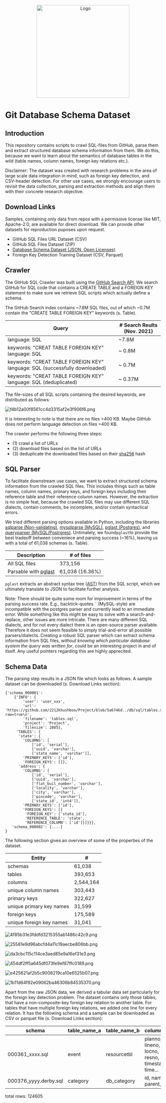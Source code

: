 <div align="center"><img src="imgs/GH_DB.png" alt="Logo" width="300"/></div>

# Git Database Schema Dataset 

## Introduction
This repository contains scripts to crawl SQL-files from GitHub, parse them and extract structured database schema information from them. We do this, because we want to learn about the semantics of database tables in the wild (table names, column names, foreign key relations etc.). 

Disclaimer: The dataset was created with research problems in the area of large scale data integration in mind, such as foreign key detection, and CSV-header detection. For other use cases, we strongly encourage users to revisit the data collection, parsing and extraction methods and align them with their concrete research objective.

## Download Links
Samples, containing only data from repos with a permissive license like MIT, Apache-2.0, are available for direct download. We can provide other datasets for reproduction puposes upon request.

- GitHub SQL Files URL Dataset (CSV)
- GitHub SQL Files Dataset (ZIP)
- [Database Schema Dataset (JSON, Open Licenses)](https://drive.google.com/file/d/1HwxeMQ7dym5md5igG2EBV0oPPR5Y0dAn/view?usp=sharing) 
- Foreign Key Detection Training Dataset (CSV, Parquet)


## Crawler
The GitHub SQL Crawler was built using the [GitHub Search API](https://docs.github.com/en/rest/reference/search). We search GitHub for SQL code that contains a CREATE TABLE and a FOREIGN KEY statement to make sure we retrieve SQL scripts which actually define a schema.

The GitHub Search index contains ~7.8M SQL files, out of which ~0.7M contain the "CREATE TABLE FOREIGN KEY" keywords (s. Table).

| Query  | # Search Reults (Nov. 2021)  |
|-------|------------|
| language: SQL  | ~7.8M  |
| keywords: "CREAT TABLE FOREIGN KEY" language: SQL  | ~ 0.8M  |
| keywords: "CREAT TABLE FOREIGN KEY" language: SQL (successfully downloaded) | ~ 0.7M  |
| keywords: "CREAT TABLE FOREIGN KEY" language: SQL (deduplicated)  | ~ 0.37M |

The file-sizes of all SQL scripts containing the desired keywords, are distributed as follows: 

![f4b12a00f8561cc4d3315af2e3f906f6.png](imgs/f4b12a00f8561cc4d3315af2e3f906f6.png)

It is Interesting to note is that there are no files >400 KB. Maybe GitHub does not perform language detection on files >400 KB.

The crawler performs the following three steps: 

- (1) crawl a list of URLs 
- (2) download files based on the list of URLs 
- (3) deduplicate the downloaded files based on their [sha256](https://docs.python.org/3/library/hashlib.html) hash 


## SQL Parser
To facilitate downstream use cases, we want to extract structured schema information from the crawled SQL files. This includes things such as table names, column names, primary keys, and foreign keys including their reference table and their reference column names. However, the extraction is no simple feat, because the crawled SQL files may use different SQL dialects, contain comments, be incomplete, and/or contain syntactical errors. 

We tried different parsing options available in Python, including the libraries [sqlparse (Non-validating)](https://github.com/andialbrecht/sqlparse), [mysqlparse (MySQL)](https://github.com/seporaitis/mysqlparse), [pglast (Postgres)](https://github.com/lelit/pglast), and [queryparser (MySQL/Postrgres)](https://github.com/aipescience/queryparser). Untimately, we found`pglast`to provide the best tradeoff between conveniece and parsing success (~16%), leaving us with a total of 61,038 schemas (s. Table).

| Description | # of files |
|-------|------------|
| All SQL files  | 373,156  |
| Parsable with [pglast](https://pypi.org/project/pglast/)  | 61,038 (16.36%)  |

`pglast` extracts an abstract syntax tree ([AST](https://pglast.readthedocs.io/en/v3/ast.html)) from the SQL script, which we ultimately translate to JSON to facilitate further analysis.

Note: There should be quite some room for improvement in terms of the parsing success rate. E.g., backtick-quotes `` ` `` (MySQL-style) are incompatible with the postgres parser and currently lead to an immediate error. While something like this might be easy to solve with a search-and-replace, other issues are more intricate. There are many different SQL dialects, and for not every dialect there is an open-source parser available. Therefore it does not seem feasible to simply trial-and-error all possible parsers/dialects. Creating a robust SQL parser which can extract schema information from SQL files, _without knowing which particular database system the query was written for_, could be an interesting project in and of itself. Any useful pointers regarding this are highly apprecited.

## Schema Data
The parsing step results in a JSON file which looks as follows. A sample dataset can be downloaded (s. Download Links section):

```
{'schema_000001':
	{'INFO': {
		'user': 'user_xxx',
		'url': 'https://github.com/2212khushboo/Project/blob/5a6746d../db/sql/tables.sql?raw=true\n',
		'filename': 'tables.sql',
		'project': 'Project',
		'filesize': 2885},
	 'TABLES': {
	  'state': {
		'COLUMNS': [
			['id', 'serial'],
			['uuid', 'varchar'],
			['state_name', 'varchar']],
	    'PRIMARY_KEYS': ['id'],
	    'FOREIGN_KEYS': []},
	  'address': {
		'COLUMNS': [
			['id', 'serial'],
			['uuid', 'varchar'],
			['flat_buil_number', 'varchar'],
			['locality', 'varchar'],
			['city', 'varchar'],
			['pincode', 'varchar'],
			['state_id', 'int4']],
	    'PRIMARY_KEYS': ['id'],
	    'FOREIGN_KEYS': [{
		 'FOREIGN_KEY': ['state_id'],
		 'REFERENCE_TABLE': 'state',
		 'REFERENCE_COLUMN': ['id']}]}}},
   'schema_000002': {....}
}
```


The following section gives an overview of some of the properties of the dataset. 

| Entity | # |
|-------|------------|
| schemas | 61,038 |
| tables | 393,653 |
| columns| 2,544,164 |
| unique column names | 303,443 |
| primary keys | 322,627 |
| unique primary key names | 31,599 |
| foreign keys | 175,589 |
| unique foreign key names | 31,041 |

![4f85b31e3fddfd3215355ab1486c42c9.png](imgs/4f85b31e3fddfd3215355ab1486c42c9.png)

![25581e9d96abcfd4a11c19aecbe806bb.png](imgs/25581e9d96abcfd4a11c19aecbe806bb.png)

![da3cbc115c114ce3aed85e9a16ef31e3.png](imgs/da3cbc115c114ce3aed85e9a16ef31e3.png)




![454df2ff5a645df073fe9ef87ffc0189.png](imgs/454df2ff5a645df073fe9ef87ffc0189.png)

![e425621af2b5c9008219ca10e6525b07.png](imgs/e425621af2b5c9008219ca10e6525b07.png)

![1b11d64f92e09062ba46306b84535370.png](imgs/1b11d64f92e09062ba46306b84535370.png)

Apart from the raw JSON data, we derived a tabular data set particularly for the foreign key detection problem. The dataset contains only those tables, that have a non-composite-key foreign key relation to another table. For tables that have multiple foreign key relations, we added one line for every relation.  It has the following schema and a sample can be downloaded as CSV or parquet file (s. Download Links section):

|schema|table_name_a|table_name_b|columns_a|columns_b|primary_keys_a|primary_keys_b|key_a|key_b|
|-------|------------|----|------|------|-------|--------|------|------|
|000361_xxxx.sql|event|resourcetbl|planno, lineno, locno, resno, timestart, time...||id|id|resno|resno|
|000376_yyyy.derby.sql|category|db_category|id, name, parent_id|id, name, parent_id|id|id|parent_id|id|

total rows: 124605
